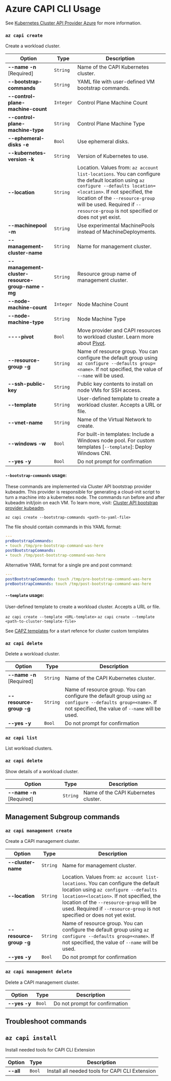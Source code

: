 # Azure CAPI CLI Usage

See [Kubernetes Cluster API Provider Azure](https://capz.sigs.k8s.io/) for more information.

### `az capi create`

Create a workload cluster.

|Option|Type|Description|
|------|----|-----------|
|**--name -n** [Required]|`String`|Name of the CAPI Kubernetes cluster.|
|**--bootstrap-commands**|`String`| YAML file with user-defined VM bootstrap commands.|
|**--control-plane-machine-count**|`Integer`|Control Plane Machine Count|
|**--control-plane-machine-type**|`String`|Control Plane Machine Type|
|**--ephemeral-disks -e**|`Bool`|Use ephemeral disks.|
|**--kubernetes-version -k**|`String`|Version of Kubernetes to use.|
|**--location**|`String`|Location. Values from: `az account list-locations`. You can configure the default location using `az configure --defaults location=<location>`. If not specified, the location of the `--resource-group` will be used. Required if `--resource-group` is not specified or does not yet exist.|
|**--machinepool -m**|`String`|Use experimental MachinePools instead of MachineDeployments.|
|**--management-cluster-name**|`String`|Name for management cluster.|
|**--management-cluster-resource-group-name -mg**|`String`|Resource group name of management cluster.|
|**--node-machine-count**|`Integer`| Node Machine Count|
|**--node-machine-type**|`String`| Node Machine Type|
|**----pivot**|`Bool`| Move provider and CAPI resources to workload cluster. Learn more about [Pivot](https://cluster-api.sigs.k8s.io/clusterctl/commands/move.html).|
|**--resource-group -g**|`String`|Name of resource group. You can configure the default group using `az configure --defaults group=<name>`. If not specified, the value of `--name` will be used.|
|**--ssh-public-key**|`String`|Public key contents to install on node VMs for SSH access.|
|**--template**|`String`|User-defined template to create a workload cluster. Accepts a URL or file.|
|**--vnet-name**|`String`| Name of the Virtual Network to create.|
|**--windows -w**|`Bool`|For built-in templates: Include a Windows node pool. For custom templates [`--template`]: Deploy Windows CNI.|
|**--yes -y**|`Bool`| Do not prompt for confirmation|

#### `--bootstrap-commands` usage:

These commands are implemented via Cluster API bootstrap provider kubeadm. This provider is responsible for generating a cloud-init script to turn a machine into a kubernetes node. The commands run before and after kubeadm init/join on each VM. To learn more, visit: [Cluster API bootstrap provider kubeadm](https://cluster-api.sigs.k8s.io/tasks/kubeadm-bootstrap.html?#additional-features).

`az capi create --bootstrap-commands <path-to-yaml-file>`

The file should contain commands in this YAML format:
```yaml
---
preBootstrapCommands:
- touch /tmp/pre-bootstrap-command-was-here
postBootstrapCommands:
- touch /tmp/post-bootstrap-command-was-here
```
Alternative YAML format for a single pre and post command:
```yaml
---
postBootstrapCommands: touch /tmp/pre-bootstrap-command-was-here
preBootstrapCommands: touch /tmp/post-bootstrap-command-was-here
```

#### `--template` usage:

User-defined template to create a workload cluster. Accepts a URL or file.

`az capi create --template <URL-template>`
`az capi create --template <path-to-cluster-template-file>`

See [CAPZ templates](https://github.com/kubernetes-sigs/cluster-api-provider-azure/tree/main/templates) for a start refence for cluster custom templates

### `az capi delete`

Delete a workload cluster.

|Option|Type|Description|
|------|----|-----------|
|**--name -n** [Required]|`String`|Name of the CAPI Kubernetes cluster.|
|**--resource-group -g**|`String`|Name of resource group. You can configure the default group using `az configure --defaults group=<name>`. If not specified, the value of `--name` will be used.|
|**--yes -y**|`Bool`| Do not prompt for confirmation|

### `az capi list`

List workload clusters.

### `az capi delete`

Show details of a workload cluster.

|Option|Type|Description|
|------|----|-----------|
|**--name -n** [Required]|`String`|Name of the CAPI Kubernetes cluster.|

## Management Subgroup commands 

### `az capi management create`

Create a CAPI management cluster.

|Option|Type|Description|
|------|----|-----------|
|**--cluster-name** |`String`|Name for management cluster.|
|**--location**|`String`|Location. Values from: `az account list-locations`. You can configure the default location using `az configure --defaults location=<location>`. If not specified, the location of the `--resource-group` will be used. Required if `--resource-group` is not specified or does not yet exist.|
|**--resource-group -g**|`String`|Name of resource group. You can configure the default group using `az configure --defaults group=<name>`. If not specified, the value of `--name` will be used.|
|**--yes -y**|`Bool`| Do not prompt for confirmation|

### `az capi management delete`

Delete a CAPI management cluster.

|Option|Type|Description|
|------|----|-----------|
|**--yes -y**|`Bool`| Do not prompt for confirmation|


## Troubleshoot commands
## `az capi install`

Install needed tools for CAPI CLI Extension

|Option|Type|Description|
|------|----|-----------|
|**--all**|`Bool`|Install all needed tools for CAPI CLI Extension|